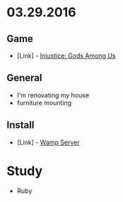 # 03.29.2016

## Game

- \[Link\] - [Injustice: Gods Among Us](http://marketplace.xbox.com/pt-BR/Product/Injustice-Gods-Among-Us/66acd000-77fe-1000-9115-d80257520829)


## General

- I'm renovating my house
 - furniture mounting


## Install

- \[Link\] - [Wamp Server](https://sourceforge.net/projects/wampserver/)


# Study

- Ruby
